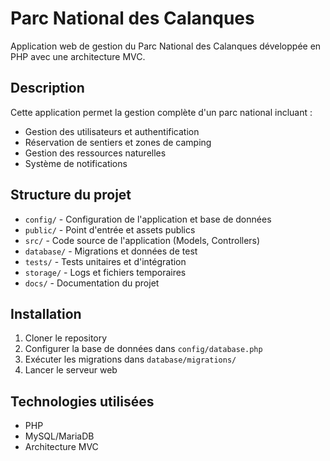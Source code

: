 # Parc National des Calanques

Application web de gestion du Parc National des Calanques développée en PHP avec une architecture MVC.

## Description

Cette application permet la gestion complète d'un parc national incluant :
- Gestion des utilisateurs et authentification
- Réservation de sentiers et zones de camping
- Gestion des ressources naturelles
- Système de notifications

## Structure du projet

- `config/` - Configuration de l'application et base de données
- `public/` - Point d'entrée et assets publics
- `src/` - Code source de l'application (Models, Controllers)
- `database/` - Migrations et données de test
- `tests/` - Tests unitaires et d'intégration
- `storage/` - Logs et fichiers temporaires
- `docs/` - Documentation du projet

## Installation

1. Cloner le repository
2. Configurer la base de données dans `config/database.php`
3. Exécuter les migrations dans `database/migrations/`
4. Lancer le serveur web

## Technologies utilisées

- PHP
- MySQL/MariaDB
- Architecture MVC